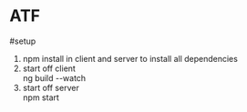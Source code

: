 # ATF

#setup
1. npm install in client and server to install all dependencies <br/>
2. start off client <br/>
	ng build --watch <br/>
3. start off server <br/>
	npm start <br/>